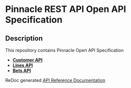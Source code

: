 # Pinnacle REST API Open API Specification
 

## Description
This repository contains Pinnacle Open API Specification
- **[Customer API](customerapi-oas.yaml)**
- **[Lines API](linesapi-oas.yaml)**
- **[Bets API](betsapi-oas.yaml)**

ReDoc generated [API Reference Documentation](https://pinnacleapi.github.io/index.html)


